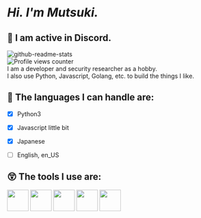 # *Hi. I'm Mutsuki.*
## 👋 I am active in Discord.<br>
![github-readme-stats](https://github-readme-stats.vercel.app/api?username=mutsukitan&theme=dark)<br>
![Profile views counter](https://komarev.com/ghpvc/?username=mutsukitan&color=red)
<br>
I am a developer and security researcher as a hobby.<br>
I also use Python, Javascript, Golang, etc. to build the things I like.<br>



## 🚀 The languages I can handle are:
- [x] Python3
- [x] Javascript little bit
- [x] Japanese
- [ ] English, en_US


## 😲 The tools I use are:
<a href="https://archlinux.org/" target="_blank" rel="noopener noreferrer" style="display: inline-block;">
  <img src="https://cdn.jsdelivr.net/gh/devicons/devicon@latest/icons/archlinux/archlinux-original.svg" width="50px" height="50px" />
</a>
<a href="https://code.visualstudio.com/" target="_blank" rel="noopener noreferrer" style="display: inline-block;">
  <img src="https://cdn.jsdelivr.net/gh/devicons/devicon@latest/icons/vscode/vscode-original.svg" width="50px" height="50px" />
</a>
<a href="https://cloudflare.com/" target="_blank" rel="noopener noreferrer" style="display: inline-block;">
  <img src="https://cdn.jsdelivr.net/gh/devicons/devicon@latest/icons/cloudflare/cloudflare-original-wordmark.svg" width="50px" height="50px" />
</a>
<a href="https://www.mongodb.com/" target="_blank" rel="noopener noreferrer" style="display: inline-block;">
  <img src="https://cdn.jsdelivr.net/gh/devicons/devicon@latest/icons/mongodb/mongodb-original-wordmark.svg" width="50px" height="50px" />
</a>
<a href="https://stackoverflow.com/" target="_blank" rel="noopener noreferrer" style="display: inline-block;">
  <img src="https://cdn.jsdelivr.net/gh/devicons/devicon@latest/icons/stackoverflow/stackoverflow-original-wordmark.svg" width="50px" height="50px" />
</a>
